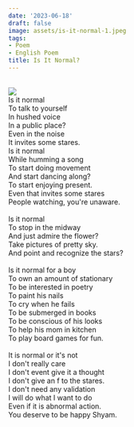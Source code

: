 ```yaml
---
date: '2023-06-18'
draft: false
image: assets/is-it-normal-1.jpeg
tags:
- Poem
- English Poem
title: Is It Normal?
---
```

\
[![](https://blogger.googleusercontent.com/img/a/AVvXsEhFmddMpqukrALPcBOVNVVGSgrzObKLADFvBNby-O3HJOmPjf224lBXOmHgCoi8PVJTFc1BThrXJawnsEzoIEE39aJhykfXsR0uOCadKN_N9AiZgQE5KqPgy9-iEtmYjp3GSrvXRGpOUyhn2fzEDkaaNACmBe-DzdBFo_yUxlwvtyspllQRV_-y5vsLvw)](https://blogger.googleusercontent.com/img/a/AVvXsEhFmddMpqukrALPcBOVNVVGSgrzObKLADFvBNby-O3HJOmPjf224lBXOmHgCoi8PVJTFc1BThrXJawnsEzoIEE39aJhykfXsR0uOCadKN_N9AiZgQE5KqPgy9-iEtmYjp3GSrvXRGpOUyhn2fzEDkaaNACmBe-DzdBFo_yUxlwvtyspllQRV_-y5vsLvw)\
Is it normal\
To talk to yourself\
In hushed voice\
In a public place?\
Even in the noise\
It invites some stares.\
Is it normal\
While humming a song\
To start doing movement\
And start dancing along?\
To start enjoying present.\
Even that invites some stares\
People watching, you're unaware.\
  \
Is it normal\
To stop in the midway\
And just admire the flower?\
Take pictures of pretty sky.\
And point and recognize the stars?\
  \
Is it normal for a boy\
To own an amount of stationary\
To be interested in poetry\
To paint his nails\
To cry when he fails\
To be submerged in books\
To be conscious of his looks\
To help his mom in kitchen \
To play board games for fun.\
  \
It is normal or it's not\
I don't really care\
I don't event give it a thought\
I don't give an f to the stares. \
I don't need any validation\
I will do what I want to do\
Even if it is abnormal action.\
You deserve to be happy Shyam.
